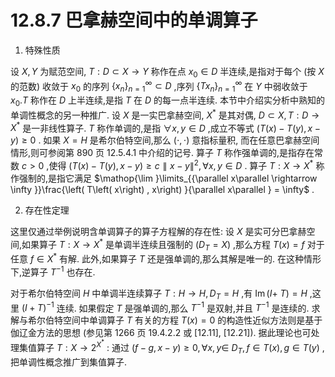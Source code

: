 # 12.8.7 巴拿赫空间中的单调算子

1. 特殊性质

设 $X, Y$ 为赋范空间, $T : D \subset  X \rightarrow  Y$ 称作在点 ${x}_{0} \in  D$ 半连续,是指对于每个 (按 $X$ 的范数) 收敛于 ${x}_{0}$ 的序列 ${\left\{  {x}_{n}\right\}  }_{n = 1}^{\infty } \subset  D$ ,序列 ${\left\{  T{x}_{n}\right\}  }_{n = 1}^{\infty }$ 在 $Y$ 中弱收敛于 ${x}_{0}.T$ 称作在 $D$ 上半连续,是指 $T$ 在 $D$ 的每一点半连续. 本节中介绍实分析中熟知的单调性概念的另一种推广. 设 $X$ 是一实巴拿赫空间, ${X}^{ * }$ 是其对偶, $D \subset  X, T : D \rightarrow  {X}^{ * }$ 是一非线性算子. $T$ 称作单调的,是指 $\forall x, y \in  D$ ,成立不等式 $\left( {T\left( x\right)  - T\left( y\right) , x - y}\right)  \geq  0$ . 如果 $X = H$ 是希尔伯特空间,那么 $\left( {\cdot , \cdot  }\right)$ 意指标量积, 而在任意巴拿赫空间情形,则可参阅第 890 页 12.5.4.1 中介绍的记号. 算子 $T$ 称作强单调的,是指存在常数 $c > 0$ ,使得 $\left( {T\left( x\right)  - T\left( y\right) , x - y}\right)  \geq  c\parallel x - y{\parallel }^{2},\forall x, y \in  D$ . 算子 $T : X \rightarrow  {X}^{ * }$ 称作强制的,是指它满足 $\mathop{\lim }\limits_{{\parallel x\parallel  \rightarrow  \infty }}\frac{\left( T\left( x\right) , x\right) }{\parallel x\parallel } = \infty$ .

2. 存在性定理

这里仅通过举例说明含单调算子的算子方程解的存在性: 设 $X$ 是实可分巴拿赫空间,如果算子 $T : X \rightarrow  {X}^{ * }$ 是单调半连续且强制的 $\left( {{D}_{T} = X}\right)$ ,那么方程 $T\left( x\right)  = f$ 对于任意 $f \in  {X}^{ * }$ 有解. 此外,如果算子 $T$ 还是强单调的,那么其解是唯一的. 在这种情形下,逆算子 ${T}^{-1}$ 也存在.

对于希尔伯特空间 $H$ 中单调半连续算子 $T : H \rightarrow  H,{D}_{T} = H$ ,有 $\operatorname{Im}(I +$ $T) = H$ ,这里 ${\left( I + T\right) }^{-1}$ 连续. 如果假定 $T$ 是强单调的,那么 ${T}^{-1}$ 是双射,并且 ${T}^{-1}$ 是连续的. 求解与希尔伯特空间中单调算子 $T$ 有关的方程 $T\left( x\right)  = 0$ 的构造性近似方法则是基于伽辽金方法的思想 (参见第 1266 页 19.4.2.2 或 [12.11], [12.21]). 据此理论也可处理集值算子 $T : X \rightarrow  {2}^{{X}^{ * }}$ : 通过 $\left( {f - g, x - y}\right)  \geq  0,\forall x, y \in$ ${D}_{T}, f \in  T\left( x\right) , g \in  T\left( y\right)$ ,把单调性概念推广到集值算子.

